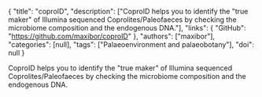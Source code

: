 {
  "title": "coproID",
  "description": ["CoproID helps you to identify the \"true maker\" of Illumina sequenced Coprolites/Paleofaeces by checking the microbiome composition and the endogenous DNA."],
  "links": {
    "GitHub": "https://github.com/maxibor/coproID"
  },
  "authors": ["maxibor"],
  "categories": [null],
  "tags": ["Palaeoenvironment and palaeobotany"],
  "doi": null
}

<!-- Generated by csv2md.R – do not edit by hand -->

CoproID helps you to identify the "true maker" of Illumina sequenced Coprolites/Paleofaeces by checking the microbiome composition and the endogenous DNA.